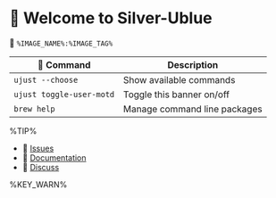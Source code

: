 # 󱍢 Welcome to Silver-Ublue

󱋩 `%IMAGE_NAME%:%IMAGE_TAG%`

|  Command | Description |
| ------- | ----------- |
| `ujust --choose`  | Show available commands  |
| `ujust toggle-user-motd` | Toggle this banner on/off |
| `brew help` | Manage command line packages |

%TIP%

- **󰊤** [Issues](https://github.com/dperson/silver-ublue/issues)
- **󰈙** [Documentation](http://docs.projectbluefin.io)
- **󰊌** [Discuss](https://community.projectbluefin.io)

%KEY_WARN%